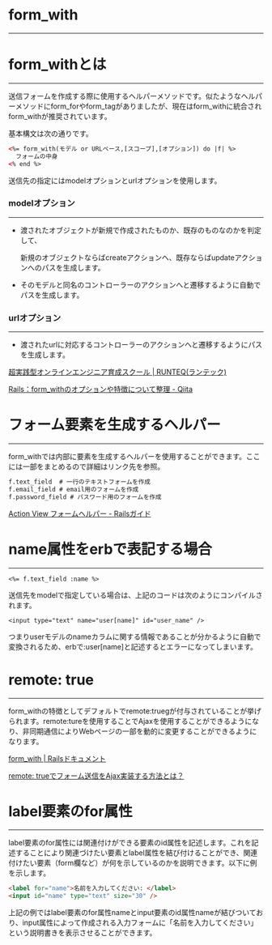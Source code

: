 # form_with

---

# form_withとは

---

送信フォームを作成する際に使用するヘルパーメソッドです。似たようなヘルパーメソッドにform_forやform_tagがありましたが、現在はform_withに統合されform_withが推奨されています。

基本構文は次の通りです。

```html
<%= form_with(モデル or URLベース,[スコープ],[オプション]) do |f| %>
  フォームの中身
<% end %>
```

送信先の指定にはmodelオプションとurlオプションを使用します。

### **modelオプション**

---

- 渡されたオブジェクトが新規で作成されたものか、既存のものなのかを判定して、
    
    新規のオブジェクトならばcreateアクションへ、既存ならばupdateアクションへのパスを生成します。
    
- そのモデルと同名のコントローラーのアクションへと遷移するように自動でパスを生成します。

### **urlオプション**

---

- 渡されたurlに対応するコントローラーのアクションへと遷移するようにパスを生成します。

[超実践型オンラインエンジニア育成スクール | RUNTEQ(ランテック)](https://school.runteq.jp/v3/curriculums/rails_basic/chapters/3/hint)

[Rails：form_withのオプションや特徴について整理 - Qiita](https://qiita.com/yamaday0u/items/a3689bc48a7eff55929b)

# フォーム要素を生成するヘルパー

---

form_withでは内部に要素を生成するヘルパーを使用することができます。ここには一部をまとめるので詳細はリンク先を参照。

```html
f.text_field  # 一行のテキストフォームを作成
f.email_field # email用のフォームを作成
f.password_field # パスワード用のフォームを作成
```

[Action View フォームヘルパー - Railsガイド](https://railsguides.jp/form_helpers.html#フォーム要素を生成するヘルパー)

# name属性をerbで表記する場合

---

```
<%= f.text_field :name %>
```

送信先をmodelで指定している場合は、上記のコードは次のようにコンパイルされます。

```
<input type="text" name="user[name]" id="user_name" />
```

つまりuserモデルのnameカラムに関する情報であることが分かるように自動で変換されるため、erbで:user[name]と記述するとエラーになってしまいます。

# remote: true

---

form_withの特徴としてデフォルトでremote:truegが付与されていることが挙げられます。remote:tureを使用することでAjaxを使用することができるようになり、非同期通信によりWebページの一部を動的に変更することができるようになります。

[form_with | Railsドキュメント](https://railsdoc.com/page/form_with)

[remote: trueでフォーム送信をAjax実装する方法とは？](https://pikawaka.com/rails/remote-true)

# label要素のfor属性

---

label要素のfor属性には関連付けができる要素のid属性を記述します。これを記述することにより関連づけたい要素とlabel属性を結び付けることができ、関連付けたい要素（form欄など）が何を示しているのかを説明できます。以下に例を示します。

```html
<label for="name">名前を入力してください: </label>
<input id="name" type="text" size="30" />
```

上記の例ではlabel要素のfor属性nameとinput要素のid属性nameが結びついており、input属性によって作成される入力フォームに「名前を入力してください」という説明書きを表示させることができます。
